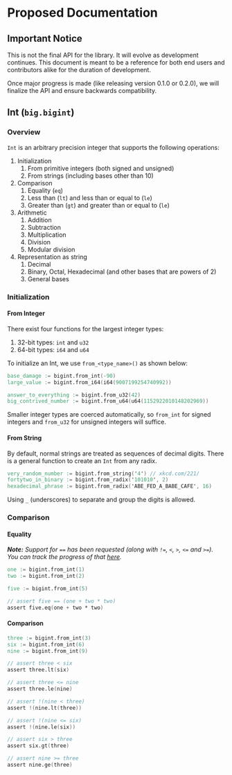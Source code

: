 # Proposed Documentation

## Important Notice

This is not the final API for the library. It will evolve as development continues. This document is meant to be a reference for both end users and contributors alike for the duration of development.

Once major progress is made (like releasing version 0.1.0 or 0.2.0), we will finalize the API and ensure backwards compatibility.

## Int (`big.bigint`)

### Overview

`Int` is an arbitrary precision integer that supports the following operations:

1. Initialization
	1. From primitive integers (both signed and unsigned)
	2. From strings (including bases other than 10)
2. Comparison
	1. Equality (`eq`)
	2. Less than (`lt`) and less than or equal to (`le`)
	3. Greater than (`gt`) and greater than or equal to (`le`)
3. Arithmetic
	1. Addition
	2. Subtraction
	3. Multiplication
	4. Division
	5. Modular division
4. Representation as string
	1. Decimal
	2. Binary, Octal, Hexadecimal (and other bases that are powers of 2)
	3. General bases

### Initialization

#### From Integer

There exist four functions for the largest integer types:

1. 32-bit types: `int` and `u32`
2. 64-bit types: `i64` and `u64`

To initialize an Int, we use `from_<type_name>()` as shown below:

```v
base_damage := bigint.from_int(-90)
large_value := bigint.from_i64(i64(9007199254740992))

answer_to_everything := bigint.from_u32(42)
big_contrived_number := bigint.from_u64(u64(1152922010148202969))
```

Smaller integer types are coerced automatically, so `from_int` for signed integers and `from_u32` for unsigned integers will suffice.

#### From String

By default, normal strings are treated as sequences of decimal digits. There is a general function to create an `Int` from any radix.

```v
very_random_number := bigint.from_string('4') // xkcd.com/221/
fortytwo_in_binary := bigint.from_radix('101010', 2)
hexadecimal_phrase := bigint.from_radix('ABE_FED_A_BABE_CAFE', 16)
```

Using `_` (underscores) to separate and group the digits is allowed.

### Comparison

#### Equality

_**Note:** Support for `==` has been requested (along with `!=`, `<`, `>`, `<=` and `>=`). You can track the progress of that [here](https://github.com/vlang/v/issues/4742)._

```v
one := bigint.from_int(1)
two := bigint.from_int(2)

five := bigint.from_int(5)

// assert five == (one + two * two)
assert five.eq(one + two * two)
```

#### Comparison

```v
three := bigint.from_int(3)
six := bigint.from_int(6)
nine := bigint.from_int(9)

// assert three < six
assert three.lt(six)

// assert three <= nine
assert three.le(nine)

// assert !(nine < three)
assert !(nine.lt(three))

// assert !(nine <= six)
assert !(nine.le(six))

// assert six > three
assert six.gt(three)

// assert nine >= three
assert nine.ge(three)
```